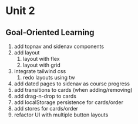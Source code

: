 # Unit 2

## Goal-Oriented Learning

1. add topnav and sidenav components
2. add layout
   1. layout with flex
   2. layout with grid
3. integrate tailwind css
   1. redo layouts using tw
4. add dated pages to sidenav as course progress
5. add transitions to cards (when adding/removing)
6. add drag-n-drop to cards
7. add localStorage persistence for cards/order
8. add stores for cards/order
9. refactor UI with multiple button layouts
